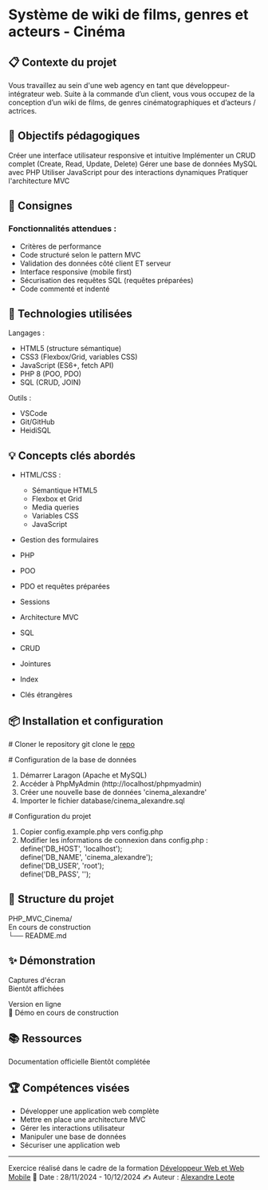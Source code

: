 
# Système de wiki de films, genres et acteurs - Cinéma
## 📋 Contexte du projet
Vous travaillez au sein d'une web agency en tant que développeur-intégrateur web. Suite à la 
commande d’un client, vous vous occupez de la conception d’un wiki de films, de genres cinématographiques et d’acteurs / actrices. 

## 🎯 Objectifs pédagogiques
Créer une interface utilisateur responsive et intuitive
Implémenter un CRUD complet (Create, Read, Update, Delete)
Gérer une base de données MySQL avec PHP
Utiliser JavaScript pour des interactions dynamiques
Pratiquer l'architecture MVC

## 📝 Consignes
### Fonctionnalités attendues :

- Critères de performance
- Code structuré selon le pattern MVC
- Validation des données côté client ET serveur
- Interface responsive (mobile first)
- Sécurisation des requêtes SQL (requêtes préparées)
- Code commenté et indenté

## 🔧 Technologies utilisées
Langages :
- HTML5 (structure sémantique)
- CSS3 (Flexbox/Grid, variables CSS)
- JavaScript (ES6+, fetch API)
- PHP 8 (POO, PDO)
- SQL (CRUD, JOIN)

Outils :
- VSCode
- Git/GitHub
- HeidiSQL

## 💡 Concepts clés abordés

- HTML/CSS : 
  - Sémantique HTML5
  - Flexbox et Grid
  - Media queries
  - Variables CSS
  - JavaScript

- Gestion des formulaires
- PHP
- POO
- PDO et requêtes préparées
- Sessions
- Architecture MVC
- SQL

- CRUD
- Jointures
- Index
- Clés étrangères

## 📦 Installation et configuration
  \# Cloner le repository
git clone le [repo](https://github.com/alexandreleote/PHP_MVC_Cinema.git) 


  \# Configuration de la base de données
1. Démarrer Laragon (Apache et MySQL)
2. Accéder à PhpMyAdmin (http://localhost/phpmyadmin)
3. Créer une nouvelle base de données 'cinema_alexandre'
4. Importer le fichier database/cinema_alexandre.sql

  \# Configuration du projet
1. Copier config.example.php vers config.php
2. Modifier les informations de connexion dans config.php :<br>
   define('DB_HOST', 'localhost');<br>
   define('DB_NAME', 'cinema_alexandre');<br>
   define('DB_USER', 'root');<br>
   define('DB_PASS', '');<br>
   
## 🚀 Structure du projet
PHP_MVC_Cinema/<br>
En cours de construction<br>
└── README.md<br>

## ✨ Démonstration
Captures d'écran<br>
Bientôt affichées<br>

Version en ligne<br>
🔗 Démo en cours de construction

## 📚 Ressources
Documentation officielle
Bientôt complétée

## 🏆 Compétences visées
- Développer une application web complète
- Mettre en place une architecture MVC
- Gérer les interactions utilisateur
- Manipuler une base de données
- Sécuriser une application web
___
Exercice réalisé dans le cadre de la formation [Développeur Web et Web Mobile](https://elan-formation.fr/formation/19754)
📅 Date : 28/11/2024 - 10/12/2024
✍️ Auteur : [Alexandre Leote](https://github.com/alexandreleote)
